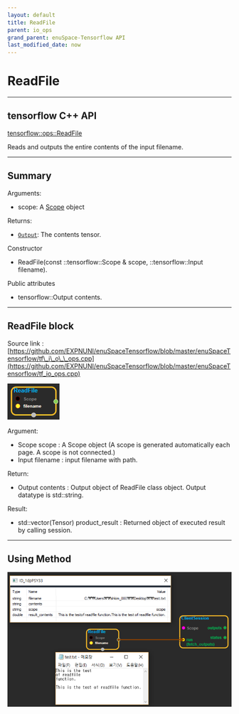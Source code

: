 ```yaml
--- 
layout: default 
title: ReadFile 
parent: io_ops 
grand_parent: enuSpace-Tensorflow API 
last_modified_date: now 
--- 
```


# ReadFile

---

## tensorflow C++ API

[tensorflow::ops::ReadFile](https://www.tensorflow.org/api_docs/cc/class/tensorflow/ops/read-file)

Reads and outputs the entire contents of the input filename.

---

## Summary

Arguments:

* scope: A [Scope](https://www.tensorflow.org/api_docs/cc/class/tensorflow/scope.html#classtensorflow_1_1_scope) object

Returns:

* [`Output`](https://www.tensorflow.org/api_docs/cc/class/tensorflow/output.html#classtensorflow_1_1_output): The contents tensor.

Constructor

* ReadFile\(const ::tensorflow::Scope & scope, ::tensorflow::Input filename\).

Public attributes

* tensorflow::Output contents.

---

## ReadFile block

Source link : [https://github.com/EXPNUNI/enuSpaceTensorflow/blob/master/enuSpaceTensorflow/tf\_i\_o\_\_ops.cpp](https://github.com/EXPNUNI/enuSpaceTensorflow/blob/master/enuSpaceTensorflow/tf_io_ops.cpp)

![](../assets/io_ReadFile_Symbol.png)

Argument:

* Scope scope : A Scope object \(A scope is generated automatically each page. A scope is not connected.\)
* Input filename : input filename with path.

Return:

* Output contents : Output object of ReadFile class object. Output datatype is std::string. 

Result:

* std::vector\(Tensor\) product\_result : Returned object of executed result by calling session.

---

## Using Method

![](../assets/io_ReadFile_Method1.png)

